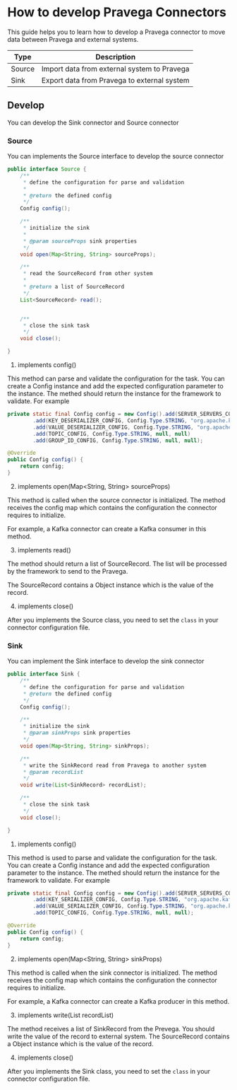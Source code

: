 # How to develop Pravega Connectors

This guide helps you to learn how to develop a Pravega connector to move data between Pravega and external systems.

|  Type   | Description  |
|  ----  | ----  |
| Source  | Import data from external system to Pravega |
| Sink  | Export data from Pravega to external system |

## Develop

You can develop the Sink connector and Source connector

### Source

You can implements the Source interface to develop the source connector

```java
public interface Source {
    /**
     * define the configuration for parse and validation
     *
     * @return the defined config
     */
    Config config();

    /**
     * initialize the sink
     *
     * @param sourceProps sink properties
     */
    void open(Map<String, String> sourceProps);

    /**
     * read the SourceRecord from other system
     *
     * @return a list of SourceRecord
     */
    List<SourceRecord> read();


    /**
     * close the sink task
     */
    void close();

}
```

1. implements config()

This method can parse and validate the configuration for the task. You can create a Config instance and add the expected configuration parameter to the instance. The methed should return the instance for the framework to validate. For example
```java
private static final Config config = new Config().add(SERVER_SERVERS_CONFIG, Config.Type.STRING, "localhost:9092", new Config.NonEmptyStringValidator())
        .add(KEY_DESERIALIZER_CONFIG, Config.Type.STRING, "org.apache.kafka.common.serialization.StringDeserializer", new Config.NonEmptyStringValidator())
        .add(VALUE_DESERIALIZER_CONFIG, Config.Type.STRING, "org.apache.kafka.common.serialization.StringDeserializer", new Config.NonEmptyStringValidator())
        .add(TOPIC_CONFIG, Config.Type.STRING, null, null)
        .add(GROUP_ID_CONFIG, Config.Type.STRING, null, null);

@Override
public Config config() {
    return config;
}
```

2. implements open(Map<String, String> sourceProps)

This method is called when the source connector is initialized. The method receives the config map which contains the configuration the connector requires to initialize. 

For example, a Kafka connector can create a Kafka consumer in this method.

3. implements read()

The method should return a list of SourceRecord. The list will be processed by the framework to send to the Pravega.

The SourceRecord contains a Object instance which is the value of the record.

4. implements close()


After you implements the Source class, you need to set the ```class``` in your connector configuration file.

### Sink

You can implement the Sink interface to develop the sink connector

```java
public interface Sink {
    /**
     * define the configuration for parse and validation
     * @return the defined config
     */
    Config config();

    /**
     * initialize the sink
     * @param sinkProps sink properties
     */
    void open(Map<String, String> sinkProps);

    /**
     * write the SinkRecord read from Pravega to another system
     * @param recordList
     */
    void write(List<SinkRecord> recordList);

    /**
     * close the sink task
     */
    void close();

}

```

1. implements config()

This method is used to parse and validate the configuration for the task. You can create a Config instance and add the expected configuration parameter to the instance. The methed should return the instance for the framework to validate. For example
```java
private static final Config config = new Config().add(SERVER_SERVERS_CONFIG, Config.Type.STRING, "localhost:9092", new Config.NonEmptyStringValidator())
        .add(KEY_SERIALIZER_CONFIG, Config.Type.STRING, "org.apache.kafka.common.serialization.StringSerializer", new Config.NonEmptyStringValidator())
        .add(VALUE_SERIALIZER_CONFIG, Config.Type.STRING, "org.apache.kafka.common.serialization.StringSerializer", new Config.NonEmptyStringValidator())
        .add(TOPIC_CONFIG, Config.Type.STRING, null, null);

@Override
public Config config() {
    return config;
}
```

2. implements open(Map<String, String> sinkProps)

This method is called when the sink connector is initialized. The method receives the config map which contains the configuration the connector requires to initialize. 

For example, a Kafka connector can create a Kafka producer in this method.

3. implements write(List<SinkRecord> recordList)

The method receives a list of SinkRecord from the Prevega. You should write the value of the record to external system.
The SourceRecord contains a Object instance which is the value of the record.

4. implements close()


After you implements the Sink class, you need to set the ```class``` in your connector configuration file.